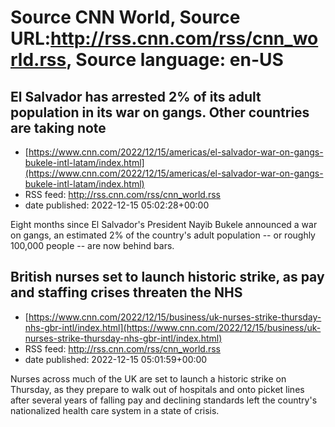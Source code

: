 # Source CNN World, Source URL:http://rss.cnn.com/rss/cnn_world.rss, Source language: en-US

## El Salvador has arrested 2% of its adult population in its war on gangs. Other countries are taking note
 - [https://www.cnn.com/2022/12/15/americas/el-salvador-war-on-gangs-bukele-intl-latam/index.html](https://www.cnn.com/2022/12/15/americas/el-salvador-war-on-gangs-bukele-intl-latam/index.html)
 - RSS feed: http://rss.cnn.com/rss/cnn_world.rss
 - date published: 2022-12-15 05:02:28+00:00

Eight months since El Salvador's President Nayib Bukele announced a war on gangs, an estimated 2% of the country's adult population -- or roughly 100,000 people -- are now behind bars.

## British nurses set to launch historic strike, as pay and staffing crises threaten the NHS
 - [https://www.cnn.com/2022/12/15/business/uk-nurses-strike-thursday-nhs-gbr-intl/index.html](https://www.cnn.com/2022/12/15/business/uk-nurses-strike-thursday-nhs-gbr-intl/index.html)
 - RSS feed: http://rss.cnn.com/rss/cnn_world.rss
 - date published: 2022-12-15 05:01:59+00:00

Nurses across much of the UK are set to launch a historic strike on Thursday, as they prepare to walk out of hospitals and onto picket lines after several years of falling pay and declining standards left the country's nationalized health care system in a state of crisis.
